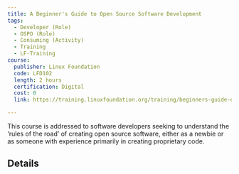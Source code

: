 ```yaml
---
title: A Beginner's Guide to Open Source Software Development
tags: 
  - Developer (Role)
  - OSPO (Role)
  - Consuming (Activity)
  - Training
  - LF-Training
course:
  publisher: Linux Foundation
  code: LFD102
  length: 2 hours
  certification: Digital
  cost: 0
  link: https://training.linuxfoundation.org/training/beginners-guide-open-source-software-development/

---
```


This course is addressed to software developers seeking to understand the ‘rules of the road’ of creating open source software, either as a newbie or as someone with experience primarily in creating proprietary code.

## Details

<CourseDetails course={frontMatter.course}/>

